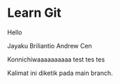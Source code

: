 # Learn Git

Hello

Jayaku Briliantio
Andrew Cen


Konnichiwaaaaaaaaaa
test tes tes

Kalimat ini diketik pada main branch.
